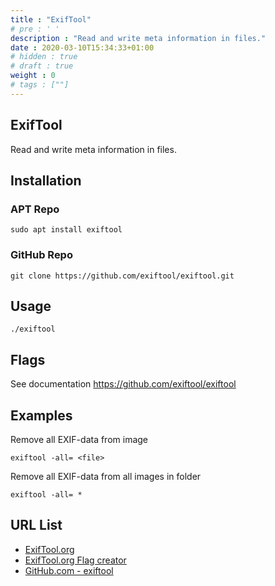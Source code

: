 ```yaml
---
title : "ExifTool"
# pre : ' '
description : "Read and write meta information in files."
date : 2020-03-10T15:34:33+01:00
# hidden : true
# draft : true
weight : 0
# tags : [""]
---
```


## ExifTool

Read and write meta information in files.

## Installation

### APT Repo

```plain
sudo apt install exiftool
```

### GitHub Repo

```plain
git clone https://github.com/exiftool/exiftool.git
```

## Usage

```plain
./exiftool
```

## Flags

See documentation <https://github.com/exiftool/exiftool>

## Examples

Remove all EXIF-data from image

```plain
exiftool -all= <file>
```

Remove all EXIF-data from all images in folder

```plain
exiftool -all= *
```

## URL List

- [ExifTool.org](https://exiftool.org/)
- [ExifTool.org Flag creator](https://exiftool.org/examples.html)
- [GitHub.com - exiftool](https://github.com/exiftool/exiftool)
